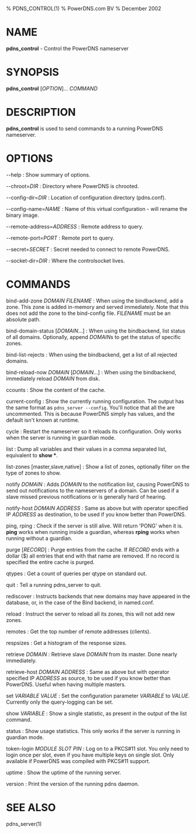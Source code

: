 % PDNS_CONTROL(1)
% PowerDNS.com BV
% December 2002

# NAME
**pdns_control** - Control the PowerDNS nameserver

# SYNOPSIS
**pdns_control** [*OPTION*]... *COMMAND*

# DESCRIPTION
**pdns_control** is used to send commands to a running PowerDNS nameserver.

# OPTIONS
--help
:    Show summary of options.

--chroot=*DIR*
:    Directory where PowerDNS is chrooted.

--config-dir=*DIR*
:    Location of configuration directory (pdns.conf).

--config-name=*NAME*
:    Name of this virtual configuration - will rename the binary image.

--remote-address=*ADDRESS*
:    Remote address to query.

--remote-port=*PORT*
:    Remote port to query.

--secret=*SECRET*
:    Secret needed to connect to remote PowerDNS.

--socket-dir=*DIR*
:    Where the controlsocket lives.


# COMMANDS
bind-add-zone *DOMAIN* *FILENAME*
:    When using the bindbackend, add a zone. This zone is added in-memory and served
     immediately. Note that this does not add the zone to the bind-config file.
     *FILENAME* must be an absolute path.

bind-domain-status [*DOMAIN*...]
:    When using the bindbackend, list status of all domains. Optionally, append
     *DOMAIN*s to get the status of specific zones.

bind-list-rejects
:    When using the bindbackend, get a list of all rejected domains.

bind-reload-now *DOMAIN* [*DOMAIN*...]
:    When using the bindbackend, immediately reload *DOMAIN* from disk.

ccounts
:    Show the content of the cache.

current-config
:    Show the currently running configuration. The output has the same format as
     `pdns_server --config`. You'll notice that all the are uncommented. This is
     because PowerDNS simply has values, and the default isn't known at runtime.

cycle
:    Restart the nameserver so it reloads its configuration. Only works when the
     server is running in guardian mode.

list
:    Dump all variables and their values in a comma separated list, equivalent
     to **show \***.

list-zones [master,slave,native]
:    Show a list of zones, optionally filter on the type of zones to show.

notify *DOMAIN*
:    Adds *DOMAIN* to the notification list, causing PowerDNS to send out
     notifications to the nameservers of a domain. Can be used if a slave missed
     previous notifications or is generally hard of hearing.

notify-host *DOMAIN* *ADDRESS*
:    Same as above but with operator specified IP *ADDRESS* as destination, to be
     used if you know better than PowerDNS.

ping, rping
:    Check if the server is still alive. Will return 'PONG' when it is.
     **ping** works when running inside a guardian, whereas **rping** works when
     running without a guardian.

purge [*RECORD*]
:    Purge entries from the cache. If *RECORD* ends with a dollar ($)
     all entries that end with that name are removed. If no record is specified
     the entire cache is purged.

qtypes
:    Get a count of queries per qtype on standard out.

quit
:    Tell a running pdns_server to quit.

rediscover
:    Instructs backends that new domains may have appeared in the database, or,
     in the case of the Bind backend, in named.conf.

reload
:    Instruct the server to reload all its zones, this will not add new zones.

remotes
:    Get the top number of remote addresses (clients).

respsizes
:    Get a histogram of the response sizes.

retrieve *DOMAIN*
:    Retrieve slave *DOMAIN* from its master. Done nearly immediately.

retrieve-host *DOMAIN* *ADDRESS*
:    Same as above but with operator specified IP *ADDRESS* as source, to be
     used if you know better than PowerDNS. Useful when having multiple masters.

set *VARIABLE* *VALUE*
:    Set the configuration parameter *VARIABLE* to *VALUE*. Currently only the
     query-logging can be set.

show *VARIABLE*
:    Show a single statistic, as present in the output of the list command.

status
:    Show usage statistics. This only works if the server is running in guardian
     mode.

token-login *MODULE* *SLOT* *PIN*
:    Log on to a PKCS#11 slot. You only need to login once per slot, even if you
     have multiple keys on single slot. Only available if PowerDNS was compiled
     with PKCS#11 support.

uptime
:    Show the uptime of the running server.

version
:    Print the version of the running pdns daemon.

# SEE ALSO
pdns_server(1)
